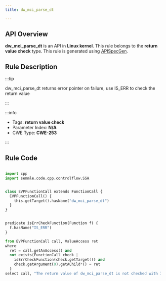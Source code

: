 ```yaml
---
title: dw_mci_parse_dt

---
```



## API Overview
**dw_mci_parse_dt** is an API in **Linux kernel**. This rule belongs to the **return value check** type. This rule is generated using [APISpecGen](../../tools/APISpecGen).
## Rule Description

:::tip

dw_mci_parse_dt returns error pointer on failure, use IS_ERR to check the return value

:::

:::info

- Tags: **return value check**
- Parameter Index: **N/A**
- CWE Type: **CWE-253**

:::

## Rule Code
```python

import cpp
import semmle.code.cpp.controlflow.SSA


class EVPFunctionCall extends FunctionCall {
  EVPFunctionCall() {
    this.getTarget().hasName("dw_mci_parse_dt")
  }
}


predicate isErrCheckFunction(Function f) {
  f.hasName("IS_ERR") 
}

from EVPFunctionCall call, ValueAccess ret
where
  ret = call.getAnAccess() and
  not exists(FunctionCall check |
    isErrCheckFunction(check.getTarget()) and
    check.getArgument(0).getAChild*() = ret
  )
select call, "The return value of dw_mci_parse_dt is not checked with IS_ERR."
    
```